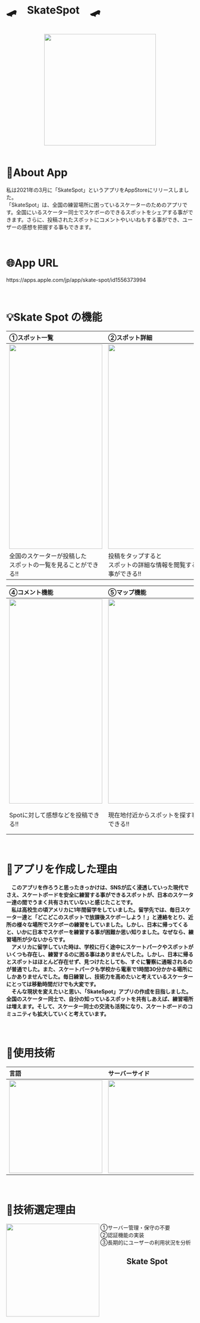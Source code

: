 <br>

# 🛹　SkateSpot　🛹
<br>

<div align="center">
<img src="https://user-images.githubusercontent.com/71866173/112087903-30059f80-8bd2-11eb-86c4-577a2b3f9b43.png" width="300px" height="300px">
</div>
<br>

# :iphone:About App
<p> 私は2021年の3月に「SkateSpot」というアプリをAppStoreにリリースしました。<br>「SkateSpot」は、全国の練習場所に困っているスケーターのためのアプリです。全国にいるスケーター同士でスケボーのできるスポットをシェアする事ができます。さらに、投稿されたスポットにコメントやいいねもする事ができ、ユーザーの感想を把握する事もできます。</p>
<br>

# :globe_with_meridians:App URL
<p> https://apps.apple.com/jp/app/skate-spot/id1556373994 </p>
<br>

# :bulb:Skate Spot の機能

|①スポット一覧|②スポット詳細|③いいね機能|
|:---|:---|:---|
|<img src="https://user-images.githubusercontent.com/71866173/112494846-b71b6900-8dc6-11eb-96c5-ef10750244f7.png" width="250px" height="550px">|<img src="https://user-images.githubusercontent.com/71866173/112497219-c13e6700-8dc8-11eb-82e4-ad86b5b3ca45.png" width="250px" height="550px">|<img src="https://user-images.githubusercontent.com/71866173/112697847-cb955980-8ecb-11eb-996c-63f6f8b6cd71.png" width="250px" height="250px">|
|全国のスケーターが投稿した<br>スポットの一覧を見ることができる!!|投稿をタップすると<br>スポットの詳細な情報を閲覧する事ができる!!|投稿にいいねすることができる!!|


|④コメント機能|⑤マップ機能|⑥投稿機能|
|:---|:---|:---|
|<img src="https://user-images.githubusercontent.com/71866173/112697550-24182700-8ecb-11eb-90ee-fd9679e24d4b.png" width="250px" height="550px">|<img src="https://user-images.githubusercontent.com/71866173/112500622-e54f7780-8dcb-11eb-82d8-b8da52fa1d21.png" width="250px" height="550px">|<img src="https://user-images.githubusercontent.com/71866173/112698121-5bd39e80-8ecc-11eb-9922-e6f1c99c08d2.png" width="250px" height="550px">|
|Spotに対して感想などを投稿できる!!　|現在地付近からスポットを探す事できる!!|あらかじめ用意されたフォームから<br>スポットを気軽にシェアできる!!|
<br>

# :key:アプリを作成した理由
#### 　このアプリを作ろうと思ったきっかけは、SNSが広く浸透していった現代でさえ、スケートボードを安全に練習する事ができるスポットが、日本のスケーター達の間でうまく共有されていないと感じたことです。<br>　私は高校生の頃アメリカに1年間留学をしていました。留学先では、毎日スケーター達と「どこどこのスポットで放課後スケボーしよう！」と連絡をとり、近所の様々な場所でスケボーの練習をしていました。しかし、日本に帰ってくると、いかに日本でスケボーを練習する事が困難か思い知りました。なぜなら、練習場所が少ないからです。<br>　アメリカに留学していた時は、学校に行く途中にスケートパークやスポットがいくつも存在し、練習するのに困る事はありませんでした。しかし、日本に帰るとスポットはほとんど存在せず、見つけたとしても、すぐに警察に通報されるのが普通でした。また、スケートパークも学校から電車で1時間30分かかる場所にしかありませんでした。毎日練習し、技術力を高めたいと考えているスケーターにとっては移動時間だけでも大変です。<br>　そんな現状を変えたいと思い、「SkateSpot」アプリの作成を目指しました。全国のスケーター同士で、自分の知っているスポットを共有しあえば、練習場所は増えます。そして、スケーター同士の交流も活発になり、スケートボードのコミュニティも拡大していくと考えています。
<br>

# :open_file_folder:使用技術
|言語|サーバーサイド|マップ|
|:---|:---|:---|
|<img src="https://user-images.githubusercontent.com/71866173/112707416-9f3f0480-8eee-11eb-9589-3b5037b49ebb.jpg"  width="250px" heght="100px">|<img src="https://user-images.githubusercontent.com/71866173/112088986-21b88300-8bd4-11eb-8fec-2f7732ca7b5f.png"  width="250px" heght="100px">|<img src="https://user-images.githubusercontent.com/71866173/112707603-f98c9500-8eef-11eb-8e7d-045ad8eca52a.png" width="250px" heght="100px"> |
<br>

# :low_brightness:技術選定理由
<img src="https://user-images.githubusercontent.com/71866173/112088986-21b88300-8bd4-11eb-8fec-2f7732ca7b5f.png"  width="250px" heght="100px" align="left">
 ①サーバー管理・保守の不要</br>
 ②認証機能の実装</br>
 ③長期的にユーザーの利用状況を分析

<h2 align="center">Skate Spot</h2>
